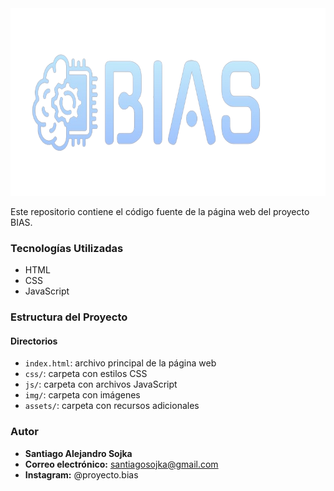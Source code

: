 <img src="images/LogoBIAS.nobckg.png" alt="Imagen de la Página Web" width="800" height="300">

Este repositorio contiene el código fuente de la página web del proyecto BIAS.

### Tecnologías Utilizadas

* HTML
* CSS
* JavaScript


### Estructura del Proyecto

#### Directorios

* `index.html`: archivo principal de la página web
* `css/`: carpeta con estilos CSS
* `js/`: carpeta con archivos JavaScript
* `img/`: carpeta con imágenes
* `assets/`: carpeta con recursos adicionales


### Autor

* **Santiago Alejandro Sojka**
* **Correo electrónico:** santiagosojka@gmail.com
* **Instagram:** @proyecto.bias
